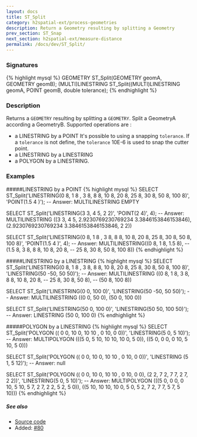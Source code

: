 ```yaml
---
layout: docs
title: ST_Split
category: h2spatial-ext/process-geometries
description: Return a Geometry resulting by splitting a Geometry
prev_section: ST_Snap
next_section: h2spatial-ext/measure-distance
permalink: /docs/dev/ST_Split/
---
```


### Signatures

{% highlight mysql %}
GEOMETRY ST_Split(GEOMETRY geomA, GEOMETRY geomB);
(MULTI)LINESTRING ST_Split((MULTI)LINESTRING geomA, POINT geomB, 
double tolerance);
{% endhighlight %}

### Description
Returns a `GEOMETRY` resulting by splitting a `GEOMETRY`.
Split a GeometryA according a GeometryB.
Supported operations are : 

* a LINESTRING by a POINT 
It's possible to using a snapping `tolerance`. If a `tolerance` is not define, the `tolerance` 10E-6 is used to snap the cutter point.
* a LINESTRING by a LINESTRING  
* a POLYGON by a LINESTRING.

### Examples

#####LINESTRING by a POINT 
{% highlight mysql %}
SELECT ST_Split('LINESTRING(0 8, 1 8 , 3 8,  8  8, 10 8, 20 8, 
                            25 8, 30 8, 50 8, 100 8)', 
                'POINT(1.5 4 )');
-- Answer: MULTILINESTRING EMPTY

SELECT ST_Split('LINESTRING(3 3, 4 5, 2 2)', 
                'POINT(2 4)', 
                4);
-- Answer: MULTILINESTRING ((3 3, 4 5, 2.9230769230769234 3.3846153846153846), (2.9230769230769234 3.3846153846153846, 2 2))                

SELECT ST_Split('LINESTRING(0 8, 1 8 , 3 8,  8  8, 10 8, 
                            20 8, 25 8, 30 8, 50 8, 100 8)', 
                'POINT(1.5 4 )', 
                4);
-- Answer: MULTILINESTRING((0 8, 1 8, 1.5 8), 
--                         (1.5 8, 3 8, 8 8, 10 8, 20 8, 
--                          25 8, 30 8, 50 8, 100 8))
{% endhighlight %}

#####LINESTRING by a  LINESTRING
{% highlight mysql %}
SELECT ST_Split('LINESTRING(0 8, 1 8 , 3 8,  8  8, 10 8, 20 8, 
                            25 8, 30 8, 50 8, 100 8)', 
                'LINESTRING(50 -50, 50 50)');
-- Answer: MULTILINESTRING ((0 8, 1 8, 3 8, 8 8, 10 8, 20 8, 
--                           25 8, 30 8, 50 8), 
--                          (50 8, 100 8))
 
SELECT ST_Split('LINESTRING(0 0, 100 0)', 
                'LINESTRING(50 -50, 50 50)');
-- Answer: MULTILINESTRING ((0 0, 50 0), (50 0, 100 0))

SELECT ST_Split('LINESTRING(50 0, 100 0)', 
                'LINESTRING(50 50, 100 50)');
-- Answer: LINESTRING (50 0, 100 0)
{% endhighlight %}

#####POLYGON by a  LINESTRING
{% highlight mysql %}
SELECT ST_Split('POLYGON (( 0 0, 10 0, 10 10 , 0 10, 0 0))', 
                'LINESTRING(5 0, 5 10)');
-- Answer: MULTIPOLYGON (((5 0, 5 10, 10 10, 10 0, 5 0)), 
                         ((5 0, 0 0, 0 10, 5 10, 5 0)))

SELECT ST_Split('POLYGON (( 0 0, 10 0, 10 10 , 0 10, 0 0))', 
                'LINESTRING (5 1, 5 12)');
-- Answer: null

SELECT ST_Split('POLYGON (( 0 0, 10 0, 10 10 , 0 10, 0 0), 
                          (2 2, 7 2, 7 7, 2 7, 2 2))', 
                'LINESTRING(5 0, 5 10)');
-- Answer: MULTIPOLYGON (((5 0, 0 0, 0 10, 5 10, 5 7, 2 7, 
                           2 2, 5 2, 5 0)), 
                         ((5 10, 10 10, 10 0, 5 0, 5 2, 7 2, 
                           7 7, 5 7, 5 10)))
{% endhighlight %}

##### See also

* <a href="https://github.com/irstv/H2GIS/blob/master/h2spatial-ext/src/main/java/org/h2gis/h2spatialext/function/spatial/processing/ST_Split.java" target="_blank">Source code</a>
* Added: <a href="https://github.com/irstv/H2GIS/pull/80" target="_blank">#80</a>
